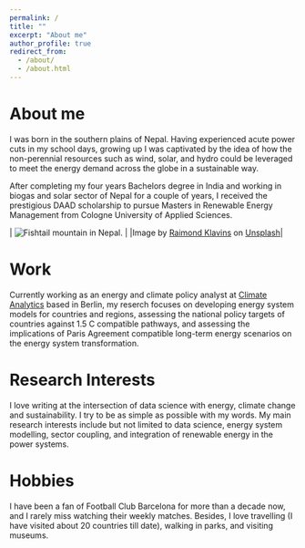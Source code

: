 ```yaml
---
permalink: /
title: ""
excerpt: "About me"
author_profile: true
redirect_from: 
  - /about/
  - /about.html
---
```

About me
========
I was born in the southern plains of Nepal. Having experienced acute power cuts in my school days, growing up I was captivated by the idea of how the non-perennial resources such as wind, solar, and hydro could be leveraged to meet the energy demand across the globe in a sustainable way.

After completing my four years Bachelors degree in India and working in biogas and solar sector of Nepal for a couple of years, I received the prestigious DAAD scholarship to pursue Masters in Renewable Energy Management from Cologne University of Applied Sciences.

| ![Fishtail mountain in Nepal.](/images/fishtail.png) |
|Image by [Raimond Klavins](https://unsplash.com/photos/L6jxljMeUoo) on [Unsplash](https://unsplash.com)|

Work
====
Currently working as an energy and climate policy analyst at [Climate Analytics](https://www.climateanalytics.org) based in Berlin, my reserch focuses on developing energy system models for countries and regions, assessing the national policy targets of countries against 1.5 C compatible pathways, and assessing the implications of Paris Agreement compatible long-term energy scenarios on the energy system transformation.

Research Interests
======
I love writing at the intersection of data science with energy, climate change and sustainability. I try to be as simple as possible with my words. My main research interests include but not limited to data science, energy system modelling, sector coupling, and integration of renewable energy in the power systems. 

Hobbies
======
I have been a fan of Football Club Barcelona for more than a decade now, and I rarely miss watching their weekly matches. Besides, I love travelling (I have visited about 20 countries till date), walking in parks, and visiting museums.
